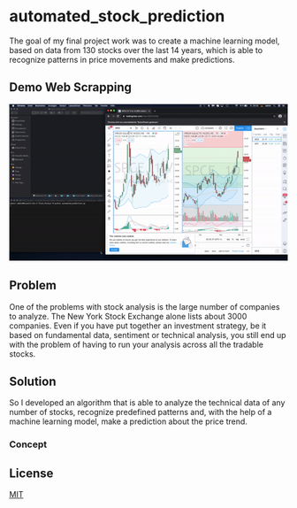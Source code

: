 # automated_stock_prediction
The goal of my final project work was to create a machine learning model, based on data from 130 stocks over the last 14 years, which is able to recognize patterns in price movements and make predictions.
## Demo Web Scrapping
![Web Scrapping Demo](demo/ezgif.com-gif-maker.gif)
## Problem
One of the problems with stock analysis is the large number of companies to analyze. The New York Stock Exchange alone lists about 3000 companies. Even if you have put together an investment strategy, be it based on fundamental data, sentiment or technical analysis, you still end up with the problem of having to run your analysis across all the tradable stocks.
## Solution
So I developed an algorithm that is able to analyze the technical data of any number of stocks, recognize predefined patterns and, with the help of a machine learning model, make a prediction about the price trend.
### Concept



## License
[MIT](https://choosealicense.com/licenses/mit/)
